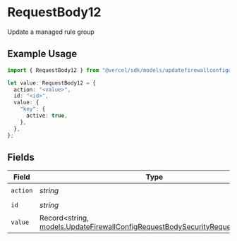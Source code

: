 # RequestBody12

Update a managed rule group

## Example Usage

```typescript
import { RequestBody12 } from "@vercel/sdk/models/updatefirewallconfigop.js";

let value: RequestBody12 = {
  action: "<value>",
  id: "<id>",
  value: {
    "key": {
      active: true,
    },
  },
};
```

## Fields

| Field                                                                                                                                              | Type                                                                                                                                               | Required                                                                                                                                           | Description                                                                                                                                        |
| -------------------------------------------------------------------------------------------------------------------------------------------------- | -------------------------------------------------------------------------------------------------------------------------------------------------- | -------------------------------------------------------------------------------------------------------------------------------------------------- | -------------------------------------------------------------------------------------------------------------------------------------------------- |
| `action`                                                                                                                                           | *string*                                                                                                                                           | :heavy_check_mark:                                                                                                                                 | N/A                                                                                                                                                |
| `id`                                                                                                                                               | *string*                                                                                                                                           | :heavy_check_mark:                                                                                                                                 | N/A                                                                                                                                                |
| `value`                                                                                                                                            | Record<string, [models.UpdateFirewallConfigRequestBodySecurityRequest12Value](../models/updatefirewallconfigrequestbodysecurityrequest12value.md)> | :heavy_check_mark:                                                                                                                                 | N/A                                                                                                                                                |